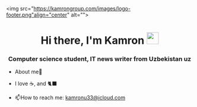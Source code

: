 <img src="https://kamrongroup.com/images/logo-footer.png"align="center"  alt="">

<h1 align="center">Hi there, I'm Kamron</a> 
<img src="https://github.com/blackcater/blackcater/raw/main/images/Hi.gif" height="32"/></h1>
<h3 align="center">Computer science student, IT news writer from Uzbekistan uz</h3>



- About me🤙 

- I love ☕, and 🐈‍⬛ 

- :mailbox:How to reach me: kamronu33@icloud.com
